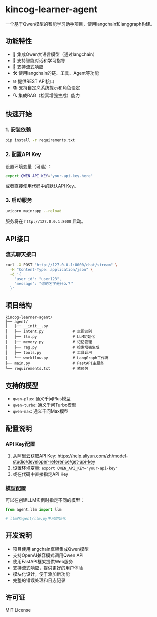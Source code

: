 # kincog-learner-agent

一个基于Qwen模型的智能学习助手项目，使用langchain和langgraph构建。

## 功能特性

- 🤖 集成Qwen大语言模型（通过langchain）
- 💬 支持智能对话和学习指导
- 🔄 支持流式响应
- 🛠️ 使用langchain的链、工具、Agent等功能
- 🌐 提供REST API接口
- 📚 支持自定义系统提示和角色设定
- 🔍 集成RAG（检索增强生成）能力

## 快速开始

### 1. 安装依赖

```bash
pip install -r requirements.txt
```

### 2. 配置API Key

设置环境变量（可选）：
```bash
export QWEN_API_KEY="your-api-key-here"
```

或者直接使用代码中的默认API Key。

### 3. 启动服务

```bash
uvicorn main:app --reload
```

服务将在 `http://127.0.0.1:8000` 启动。

## API接口

### 流式聊天接口

```bash
curl -X POST "http://127.0.0.1:8000/chat/stream" \
  -H "Content-Type: application/json" \
  -d '{
    "user_id": "user123",
    "message": "你的名字是什么？"
  }'
```

## 项目结构

```
kincog-learner-agent/
├── agent/
│   ├── __init__.py
│   ├── intent.py             # 意图识别
│   ├── llm.py                # LLM初始化
│   ├── memory.py             # 记忆管理
│   ├── rag.py                # 检索增强生成
│   ├── tools.py              # 工具调用
│   └── workflow.py           # LangGraph工作流
├── main.py                   # FastAPI主服务
└── requirements.txt          # 依赖包
```

## 支持的模型

- `qwen-plus`: 通义千问Plus模型
- `qwen-turbo`: 通义千问Turbo模型  
- `qwen-max`: 通义千问Max模型

## 配置说明

### API Key配置

1. 从阿里云获取API Key: https://help.aliyun.com/zh/model-studio/developer-reference/get-api-key
2. 设置环境变量: `export QWEN_API_KEY="your-api-key"`
3. 或在代码中直接指定API Key

### 模型配置

可以在创建LLM实例时指定不同的模型：

```python
from agent.llm import llm

# llm在agent/llm.py中已初始化
```

## 开发说明

- 项目使用langchain框架集成Qwen模型
- 支持OpenAI兼容模式调用Qwen API
- 使用FastAPI框架提供Web服务
- 支持流式响应，提供更好的用户体验
- 模块化设计，便于添加新功能
- 完整的错误处理和日志记录

## 许可证

MIT License